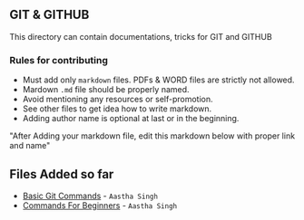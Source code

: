 ## GIT & GITHUB

This directory can contain documentations, tricks for GIT and GITHUB

### Rules for contributing
- Must add only `markdown` files. PDFs & WORD files are strictly not allowed.
- Mardown `.md` file should be properly named.
- Avoid mentioning any resources or self-promotion.
- See other files to get idea how to write markdown.
- Adding author name is optional at last or in the beginning.

"After Adding your markdown file, edit this markdown below with proper link and name"

## Files Added so far
- [Basic Git Commands](./git_commands.md) - `Aastha Singh`
- [Commands For Beginners](./terminal_beginners.md) - `Aastha Singh`
